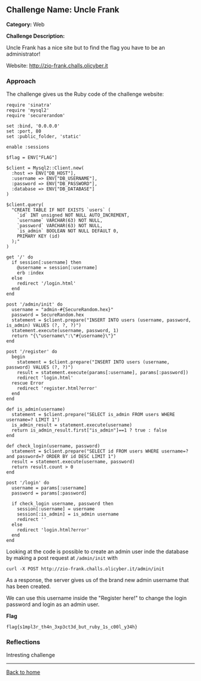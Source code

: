## Challenge Name: Uncle Frank
**Category:** Web

**Challenge Description:**

Uncle Frank has a nice site but to find the flag you have to be an administrator!

Website: http://zio-frank.challs.olicyber.it

### Approach

The challenge gives us the Ruby code of the challenge website:
```
require 'sinatra'
require 'mysql2'
require 'securerandom'

set :bind, '0.0.0.0'
set :port, 80
set :public_folder, 'static'

enable :sessions

$flag = ENV["FLAG"]

$client = Mysql2::Client.new(
  :host => ENV["DB_HOST"],
  :username => ENV["DB_USERNAME"],
  :password => ENV["DB_PASSWORD"],
  :database => ENV["DB_DATABASE"]
)

$client.query(
  "CREATE TABLE IF NOT EXISTS `users` (
    `id` INT unsigned NOT NULL AUTO_INCREMENT,
    `username` VARCHAR(63) NOT NULL,
    `password` VARCHAR(63) NOT NULL,
    `is_admin` BOOLEAN NOT NULL DEFAULT 0,
    PRIMARY KEY (id)
  );"
)

get '/' do
  if session[:username] then
    @username = session[:username]
    erb :index
  else
    redirect '/login.html'
  end
end

post '/admin/init' do
  username = "admin-#{SecureRandom.hex}"
  password = SecureRandom.hex
  statement = $client.prepare("INSERT INTO users (username, password, is_admin) VALUES (?, ?, ?)")
  statement.execute(username, password, 1)
  return "{\"username\":\"#{username}\"}"
end

post '/register' do
  begin
    statement = $client.prepare("INSERT INTO users (username, password) VALUES (?, ?)")
    result = statement.execute(params[:username], params[:password])
    redirect 'login.html'
  rescue Error
    redirect 'register.html?error'
  end
end

def is_admin(username)
  statement = $client.prepare("SELECT is_admin FROM users WHERE username=? LIMIT 1")
  is_admin_result = statement.execute(username)
  return is_admin_result.first["is_admin"]==1 ? true : false
end

def check_login(username, password)
  statement = $client.prepare("SELECT id FROM users WHERE username=? and password=? ORDER BY id DESC LIMIT 1")
  result = statement.execute(username, password)
  return result.count > 0
end

post '/login' do
  username = params[:username]
  password = params[:password]

  if check_login username, password then
    session[:username] = username
    session[:is_admin] = is_admin username
    redirect ''
  else
    redirect 'login.html?error'
  end
end

```

Looking at the code is possible to create an admin user inde the database by making a post request at ```/admin/init``` with 

```
curl -X POST http://zio-frank.challs.olicyber.it/admin/init
```

As a response, the server gives us of the brand new admin username that has been created.

We can use this username inside the "Register here!" to change the login password and login as an admin user.

**Flag**

```
flag{s1mpl3r_th4n_3xp3ct3d_but_ruby_1s_c00l_y34h} 
```
### Reflections
Intresting challenge 
  

---
<a href="/olicyber-training/main.md" class="btn">Back to home</a>

